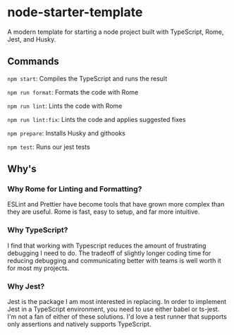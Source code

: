# node-starter-template

A modern template for starting a node project built with TypeScript, Rome, Jest, and Husky.

## Commands

`npm start`: Compiles the TypeScript and runs the result

`npm run format`: Formats the code with Rome

`npm run lint`: Lints the code with Rome

`npm run lint:fix`: Lints the code and applies suggested fixes

`npm prepare`: Installs Husky and githooks

`npm test`: Runs our jest tests

## Why's

### Why Rome for Linting and Formatting?

ESLint and Prettier have become tools that have grown more complex than they are useful. Rome is fast, easy to setup, and far more intuitive.

### Why TypeScript?

I find that working with Typescript reduces the amount of frustrating debugging I need to do. The tradeoff of slightly longer coding time for reducing debugging and communicating better with teams is well worth it for most my projects.

### Why Jest?

Jest is the package I am most interested in replacing. In order to implement Jest in a TypeScript environment, you need to use either babel or ts-jest. I'm not a fan of either of these solutions. I'd love a test runner that supports only assertions and natively supports TypeScript.
